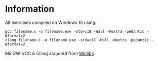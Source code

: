 # Information

All exercises compiled on Windows 10 using:
```
gcc filename.c -o filename.exe -std=c18 -Wall -Wextra -pedantic -Wformat=2
clang filename.c -o filename.exe -std=c18 -Wall -Wextra -pedantic -Wformat=2
```
MinGW GCC & Clang acquired from [Winlibs](winlibs.com).

